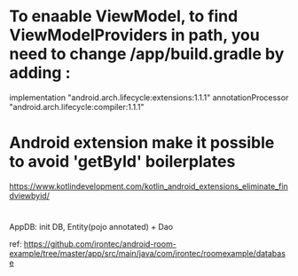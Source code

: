 # To enaable ViewModel, to find ViewModelProviders in path, you need to change /app/build.gradle by adding :
implementation "android.arch.lifecycle:extensions:1.1.1"
annotationProcessor "android.arch.lifecycle:compiler:1.1.1"

# Android extension make it possible to avoid 'getById' boilerplates
https://www.kotlindevelopment.com/kotlin_android_extensions_eliminate_findviewbyid/

#
AppDB: init DB, Entity(pojo annotated) + Dao


ref: https://github.com/irontec/android-room-example/tree/master/app/src/main/java/com/irontec/roomexample/database


#



